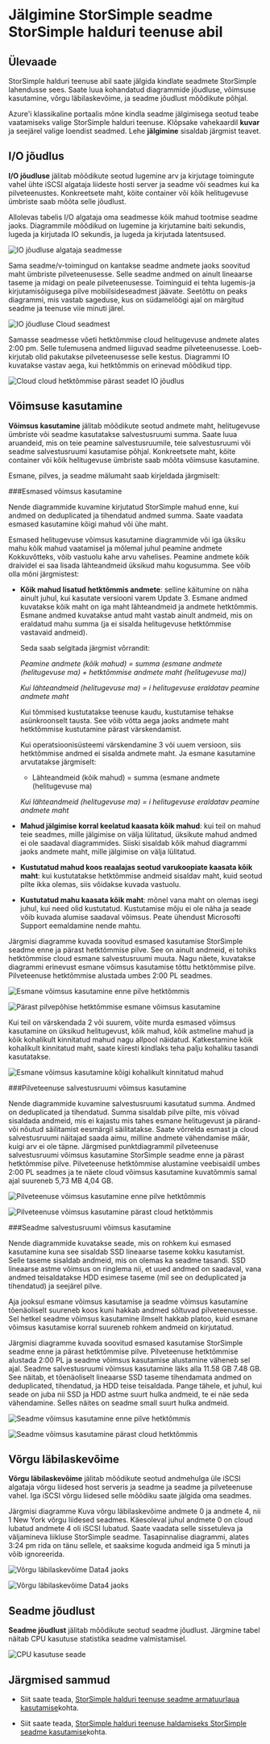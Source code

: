 <properties 
   pageTitle="Seadme StorSimple jälgimine | Microsoft Azure'i"
   description="Selles artiklis kirjeldatakse StorSimple halduri teenuse abil saate jälgida jõudluse, võimsuse kasutamine, võrgu läbilaskevõime,- ja seadme jõudlust."
   services="storsimple"
   documentationCenter="NA"
   authors="alkohli"
   manager="carmonm"
   editor="" />
<tags 
   ms.service="storsimple"
   ms.devlang="NA"
   ms.topic="article"
   ms.tgt_pltfrm="NA"
   ms.workload="TBD"
   ms.date="08/16/2016"
   ms.author="alkohli" />

# <a name="use-the-storsimple-manager-service-to-monitor-your-storsimple-device"></a>Jälgimine StorSimple seadme StorSimple halduri teenuse abil 

## <a name="overview"></a>Ülevaade

StorSimple halduri teenuse abil saate jälgida kindlate seadmete StorSimple lahendusse sees. Saate luua kohandatud diagrammide jõudluse, võimsuse kasutamine, võrgu läbilaskevõime, ja seadme jõudlust mõõdikute põhjal. 

Azure'i klassikaline portaalis mõne kindla seadme jälgimisega seotud teabe vaatamiseks valige StorSimple halduri teenuse. Klõpsake vahekaardil **kuvar** ja seejärel valige loendist seadmed. Lehe **jälgimine** sisaldab järgmist teavet.

## <a name="io-performance"></a>I/O jõudlus 

**I/O jõudluse** jälitab mõõdikute seotud lugemine arv ja kirjutage toimingute vahel ühte iSCSI algataja liideste hosti server ja seadme või seadmes kui ka pilveteenustes. Konkreetsete maht, köite container või kõik helitugevuse ümbriste saab mõõta selle jõudlust.

Allolevas tabelis I/O algataja oma seadmesse kõik mahud tootmise seadme jaoks. Diagrammile mõõdikud on lugemine ja kirjutamine baiti sekundis, lugeda ja kirjutada IO sekundis, ja lugeda ja kirjutada latentsused.

![IO jõudluse algataja seadmesse](./media/storsimple-monitor-device/StorSimple_IO_Performance_For_InitiatorTODevice_For_AllVolumesM.png)

Sama seadme/v-toimingud on kantakse seadme andmete jaoks soovitud maht ümbriste pilveteenusesse. Selle seadme andmed on ainult lineaarse taseme ja midagi on peale pilveteenusesse. Toiminguid ei tehta lugemis-ja kirjutamisõigusega pilve mobiilsideseadmest jäävate. Seetõttu on peaks diagrammi, mis vastab sageduse, kus on südamelöögi ajal on märgitud seadme ja teenuse viie minuti järel. 

![IO jõudluse Cloud seadmest](./media/storsimple-monitor-device/StorSimple_IO_Performance_For_DeviceTOCloud_For_AllVolumeContainersM.png)


Samasse seadmesse võeti hetktõmmise cloud helitugevuse andmete alates 2:00 pm. Selle tulemusena andmed liiguvad seadme pilveteenusesse. Loeb-kirjutab olid pakutakse pilveteenusesse selle kestus. Diagrammi IO kuvatakse vastav aega, kui hetktõmmis on erinevad mõõdikud tipp. 

![Cloud cloud hetktõmmise pärast seadet IO jõudlus](./media/storsimple-monitor-device/StorSimple_IO_Performance_For_DeviceTOCloud_For_AllVolumeContainers2M.png)


## <a name="capacity-utilization"></a>Võimsuse kasutamine 

**Võimsus kasutamine** jälitab mõõdikute seotud andmete maht, helitugevuse ümbriste või seadme kasutatakse salvestusruumi summa. Saate luua aruandeid, mis on teie peamine salvestusruumile, teie salvestusruumi või seadme salvestusruumi kasutamise põhjal. Konkreetsete maht, köite container või kõik helitugevuse ümbriste saab mõõta võimsuse kasutamine.


Esmane, pilves, ja seadme mälumaht saab kirjeldada järgmiselt:

###<a name="primary-storage-capacity-utilization"></a>Esmased võimsus kasutamine
 
Nende diagrammide kuvamine kirjutatud StorSimple mahud enne, kui andmed on deduplicated ja tihendatud andmed summa. Saate vaadata esmased kasutamine kõigi mahud või ühe maht.

Esmased helitugevuse võimsus kasutamine diagrammide või iga üksiku mahu kõik mahud vaatamisel ja mõlemal juhul peamine andmete Kokkuvõtteks, võib vastuolu kahe arvu vahelises. Peamine andmete kõik draividel ei saa lisada lähteandmeid üksikud mahu kogusumma. See võib olla mõni järgmistest:

- **Kõik mahud lisatud hetktõmmis andmete**: selline käitumine on näha ainult juhul, kui kasutate versiooni varem Update 3. Esmane andmed kuvatakse kõik maht on iga maht lähteandmeid ja andmete hetktõmmis. Esmane andmed kuvatakse antud maht vastab ainult andmeid, mis on eraldatud mahu summa (ja ei sisalda helitugevuse hetktõmmise vastavaid andmeid).

    Seda saab selgitada järgmist võrrandit:

    *Peamine andmete (kõik mahud) = summa (esmane andmete (helitugevuse ma) + hetktõmmise andmete maht (helitugevuse ma))*
    
    *Kui lähteandmeid (helitugevuse ma) = i helitugevuse eraldatav peamine andmete maht*
 
    Kui tõmmised kustutatakse teenuse kaudu, kustutamise tehakse asünkroonselt tausta. See võib võtta aega jaoks andmete maht hetktõmmise kustutamine pärast värskendamist. 

    Kui operatsioonisüsteemi värskendamine 3 või uuem versioon, siis hetktõmmise andmed ei sisalda andmete maht. Ja esmane kasutamine arvutatakse järgmiselt:

    * Lähteandmeid (kõik mahud) = summa (esmane andmete (helitugevuse ma)
    
    *Kui lähteandmeid (helitugevuse ma) = i helitugevuse eraldatav peamine andmete maht*
 
- **Mahud jälgimise korral keelatud kaasata kõik mahud**: kui teil on mahud teie seadmes, mille jälgimise on välja lülitatud, üksikute mahud andmed ei ole saadaval diagrammides. Siiski sisaldab kõik mahud diagrammi jaoks andmete maht, mille jälgimise on välja lülitatud. 
 
- **Kustutatud mahud koos reaalajas seotud varukoopiate kaasata kõik maht**: kui kustutatakse hetktõmmise andmeid sisaldav maht, kuid seotud pilte ikka olemas, siis võidakse kuvada vastuolu.

- **Kustutatud mahu kaasata kõik maht**: mõnel vana maht on olemas isegi juhul, kui need olid kustutatud. Kustutamise mõju ei ole näha ja seade võib kuvada alumise saadaval võimsus. Peate ühendust Microsofti Support eemaldamine nende mahtu.

Järgmisi diagramme kuvada soovitud esmased kasutamise StorSimple seadme enne ja pärast hetktõmmise pilve. See on ainult andmeid, ei tohiks hetktõmmise cloud esmane salvestusruumi muuta. Nagu näete, kuvatakse diagrammi erinevust esmane võimsus kasutamise tõttu hetktõmmise pilve. Pilveteenuse hetktõmmise alustada umbes 2:00 PL seadmes.

![Esmane võimsus kasutamine enne pilve hetktõmmis](./media/storsimple-monitor-device/StorSimple_PrimaryCapacityUtil_For_AllVolumes2M.png)

![Pärast pilvepõhise hetktõmmise esmane võimsus kasutamine](./media/storsimple-monitor-device/StorSimple_PrimaryCapacityUtil_For_AllVolumes1M.png)

Kui teil on värskendada 2 või suurem, võite murda esmased võimsus kasutamine on üksikud helitugevust, kõik mahud, kõik astmeline mahud ja kõik kohalikult kinnitatud mahud nagu allpool näidatud. Katkestamine kõik kohalikult kinnitatud maht, saate kiiresti kindlaks teha palju kohaliku tasandi kasutatakse.

![Esmane võimsus kasutamine kõigi kohalikult kinnitatud mahud](./media/storsimple-monitor-device/localvolumes.png)


###<a name="cloud-storage-capacity-utilization"></a>Pilveteenuse salvestusruumi võimsus kasutamine

Nende diagrammide kuvamine salvestusruumi kasutatud summa. Andmed on deduplicated ja tihendatud. Summa sisaldab pilve pilte, mis võivad sisaldada andmeid, mis ei kajastu mis tahes esmane helitugevust ja pärand- või nõutud säilitamist eesmärgil säilitatakse. Saate võrrelda esmast ja cloud salvestusruumi näitajad saada aimu, milline andmete vähendamise määr, kuigi arv ei ole täpne. Järgmised punktdiagrammil pilveteenuse salvestusruumi võimsus kasutamine StorSimple seadme enne ja pärast hetktõmmise pilve. Pilveteenuse hetktõmmise alustamine veebisaidil umbes 2:00 PL seadmes ja te näete cloud võimsus kasutamine kuvatõmmis samal ajal suureneb 5,73 MB 4,04 GB.

![Pilveteenuse võimsus kasutamine enne pilve hetktõmmis](./media/storsimple-monitor-device/StorSimple_CloudCapacityUtil_For_AllVolumeContainers2M.png)

![Pilveteenuse võimsus kasutamine pärast cloud hetktõmmis](./media/storsimple-monitor-device/StorSimple_CloudCapacityUtil_For_AllVolumeContainers1M.png)


###<a name="device-storage-capacity-utilization"></a>Seadme salvestusruumi võimsus kasutamine

Nende diagrammide kuvatakse seade, mis on rohkem kui esmased kasutamine kuna see sisaldab SSD lineaarse taseme kokku kasutamist. Selle taseme sisaldab andmeid, mis on olemas ka seadme tasandi. SSD lineaarse astme võimsus on ringlema nii, et uued andmed on saadaval, vana andmed teisaldatakse HDD esimese taseme (mil see on deduplicated ja tihendatud) ja seejärel pilve.

Aja jooksul esmane võimsus kasutamise ja seadme võimsus kasutamine tõenäoliselt suureneb koos kuni hakkab andmed sõltuvad pilveteenusesse. Sel hetkel seadme võimsus kasutamine ilmselt hakkab platoo, kuid esmane võimsus kasutamise korral suureneb rohkem andmeid on kirjutatud.

Järgmisi diagramme kuvada soovitud esmased kasutamise StorSimple seadme enne ja pärast hetktõmmise pilve. Pilveteenuse hetktõmmise alustada 2:00 PL ja seadme võimsus kasutamise alustamine väheneb sel ajal. Seadme salvestusruumi võimsus kasutamine läks alla 11.58 GB 7.48 GB. See näitab, et tõenäoliselt lineaarse SSD taseme tihendamata andmed on deduplicated, tihendatud, ja HDD teise teisaldada. Pange tähele, et juhul, kui seade on juba nii SSD ja HDD astme suurt hulka andmeid, te ei näe seda vähendamine. Selles näites on seadme small suurt hulka andmeid.

![Seadme võimsus kasutamine enne pilve hetktõmmis](./media/storsimple-monitor-device/StorSimple_DeviceCapacityUtil2M.png)

![Seadme võimsus kasutamine pärast cloud hetktõmmis](./media/storsimple-monitor-device/StorSimple_DeviceCapacityUtil1M.png)


## <a name="network-throughput"></a>Võrgu läbilaskevõime

**Võrgu läbilaskevõime** jälitab mõõdikute seotud andmehulga üle iSCSI algataja võrgu liidesed host serveris ja seadme ja seadme ja pilveteenuse vahel. Iga iSCSI võrgu liidesed selle mõõdiku saate jälgida oma seadmes.

Järgmisi diagramme Kuva võrgu läbilaskevõime andmete 0 ja andmete 4, nii 1 New York võrgu liidesed seadmes. Käesoleval juhul andmete 0 on cloud lubatud andmete 4 oli iSCSI lubatud. Saate vaadata selle sissetuleva ja väljamineva liikluse StorSimple seadme. Tasapinnalise diagrammi, alates 3:24 pm rida on tänu sellele, et saaksime koguda andmeid iga 5 minuti ja võib ignoreerida. 

![Võrgu läbilaskevõime Data4 jaoks](./media/storsimple-monitor-device/StorSimple_NetworkThroughput_Data0M.png)

![Võrgu läbilaskevõime Data4 jaoks](./media/storsimple-monitor-device/StorSimple_NetworkThroughput_Data4M.png)


## <a name="device-performance"></a>Seadme jõudlust 

**Seadme jõudlust** jälitab mõõdikute seotud seadme jõudlust. Järgmine tabel näitab CPU kasutuse statistika seadme valmistamisel.

![CPU kasutuse seade](./media/storsimple-monitor-device/StorSimple_DeviceMonitor_DevicePerformance1M.png)

## <a name="next-steps"></a>Järgmised sammud

- Siit saate teada, [StorSimple halduri teenuse seadme armatuurlaua kasutamise](storsimple-device-dashboard.md)kohta.

- Siit saate teada, [StorSimple halduri teenuse haldamiseks StorSimple seadme kasutamise](storsimple-manager-service-administration.md)kohta.
